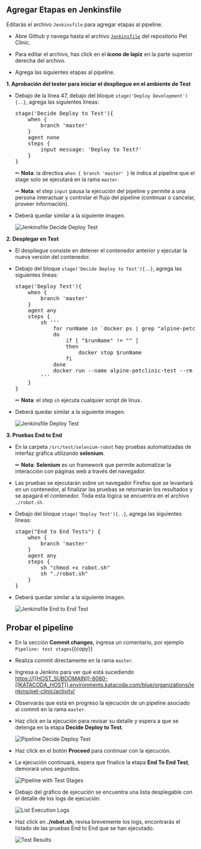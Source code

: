 
## Agregar Etapas en Jenkinsfile

Editarás el archivo `Jenkinsfile` para agregar etapas al pipeline.

* Abre Github y navega hasta el archivo [`Jenkinsfile`](https://[[HOST_SUBDOMAIN]]-9876-[[KATACODA_HOST]].environments.katacoda.com/#jenkinsfile) del repositorio Pet Clinic.

* Para editar el archivo, has click en el **ícono de lapiz** en la parte superior derecha del archivo.

* Agrega las siguientes etapas al pipeline.

**1. Aprobación del tester para iniciar el despliegue en el ambiente de Test** 

* Debajo de la línea 47, debajo del bloque `stage('Deploy Development'){..}`, agrega las siguientes líneas:

  <pre class="file" data-target="clipboard">
  stage('Decide Deploy to Test'){
      when {
          branch 'master'
      }
      agent none
      steps {
          input message: 'Deploy to Test?'
      }            
  }
  </pre> 

  ✏ **Nota**: la directiva `when { branch 'master' }` le indica al pipeline que el stage solo se ejecutará en la rama `master`.

  ✏ **Nota**: el step `input` pausa la ejecución del pipeline y permite a una persona interactuar y controlar el flujo del pipeline (continuar o cancelar, proveer información).

* Deberá quedar similar a la siguiente imagen.

  ![Jenkinsfile Decide Deploy Test](./assets/jenkinsfile-decide-deploy-test.png)

**2. Desplegar en Test** 

* El despliegue consiste en detener el contenedor anterior y ejecutar la nueva versión del contenedor.

* Debajo del bloque `stage('Decide Deploy to Test'){..}`, agrega las siguientes líneas:

  <pre class="file" data-target="clipboard">
  stage('Deploy Test'){
      when {
          branch 'master'
      }
      agent any
      steps {
          sh '''
              for runName in `docker ps | grep "alpine-petclinic-test" | awk '{print $1}'`
              do
                  if [ "$runName" != "" ]
                  then
                      docker stop $runName
                  fi
              done
              docker run --name alpine-petclinic-test --rm -d -p 9967:8080 $TAG_NAME
          '''
      }
  }
  </pre> 

  ✏ **Nota**: el step `sh` ejecuta cualquier script de linux.

* Deberá quedar similar a la siguiente imagen.

  ![Jenkinsfile Deploy Test](./assets/jenkinsfile-deploy-test.png)

**3. Pruebas End to End**

* En la carpeta `/src/test/selenium-robot` hay pruebas automatizadas de interfaz gráfica utilizando **selenium**.

  ✏ **Nota**: **Selenium** es un framework que permite automatizar la interacción con páginas web a través del navegador.

* Las pruebas se ejecutarán sobre un navegador Firefox que se levantará en un contenedor, al finalizar las pruebas se retornarán los resultados y se apagará el contenedor. Toda esta lógica se encuentra en el archivo `./robot.sh`.

* Debajo del bloque `stage('Deploy Test'){..}`, agrega las siguientes líneas:

  <pre class="file" data-target="clipboard">
  stage("End to End Tests") {
      when {
          branch 'master'
      }
      agent any
      steps {
          sh "chmod +x robot.sh"
          sh "./robot.sh"
      }
  }    
  </pre>

* Deberá quedar similar a la siguiente imagen.

  ![Jenkinsfile End to End Test](./assets/jenkinsfile-end-to-end-test.png)

## Probar el pipeline

* En la sección **Commit changes**, ingresa un comentario, por ejemplo `Pipeline: test stages`{{copy}}

* Realiza commit directamente en la rama `master`.

* Ingresa a Jenkins para ver qué está sucediendo <a href="https://[[HOST_SUBDOMAIN]]-8080-[[KATACODA_HOST]].environments.katacoda.com/blue/organizations/jenkins/pet-clinic/activity/" target="jenkins">https://[[HOST_SUBDOMAIN]]-8080-[[KATACODA_HOST]].environments.katacoda.com/blue/organizations/jenkins/pet-clinic/activity/</a>

* Observarás que está en progreso la ejecución de un pipeline asociado al commit en la rama `master`.

* Haz click en la ejecución para revisar su detalle y espera a que se detenga en la etapa **Decide Deploy to Test**.

  ![Pipeline Decide Deploy Test](./assets/pipeline-decide-deploy-test.png)

* Haz click en el botón **Proceed** para continuar con la ejecución.

* La ejecución continuará, espera que finalice la etapa **End To End Test**, demorará unos segundos.

  ![Pipeline with Test Stages](./assets/pipepline-end-to-end-tests.png)

* Debajo del gráfico de ejecución se encuentra una lista desplegable con el detalle de los logs de ejecución.

  ![List Execution Logs](./assets/list-execution-logs.png) 
  
* Haz click en **./robot.sh**, revisa brevemente los logs, encontrarás el listado de las pruebas End to End que se han ejecutado.

  ![Test Results](./assets/test-results.png)